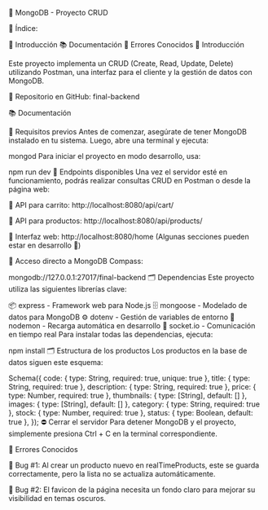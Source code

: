 🚀 MongoDB - Proyecto CRUD

📌 Índice:

📖 Introducción
📚 Documentación
🐞 Errores Conocidos
📖 Introducción

Este proyecto implementa un CRUD (Create, Read, Update, Delete) utilizando Postman, una interfaz para el cliente y la gestión de datos con MongoDB.

🔹 Repositorio en GitHub: final-backend

📚 Documentación

🔧 Requisitos previos
Antes de comenzar, asegúrate de tener MongoDB instalado en tu sistema. Luego, abre una terminal y ejecuta:

mongod
Para iniciar el proyecto en modo desarrollo, usa:

npm run dev
🔗 Endpoints disponibles
Una vez el servidor esté en funcionamiento, podrás realizar consultas CRUD en Postman o desde la página web:

🔹 API para carrito:
http://localhost:8080/api/cart/

🔹 API para productos:
http://localhost:8080/api/products/

🔹 Interfaz web:
http://localhost:8080/home (Algunas secciones pueden estar en desarrollo 🚧)

🔹 Acceso directo a MongoDB Compass:

mongodb://127.0.0.1:27017/final-backend
🗂️ Dependencias
Este proyecto utiliza las siguientes librerías clave:

📦 express - Framework web para Node.js
🗄️ mongoose - Modelado de datos para MongoDB
⚙️ dotenv - Gestión de variables de entorno
🔄 nodemon - Recarga automática en desarrollo
📡 socket.io - Comunicación en tiempo real
Para instalar todas las dependencias, ejecuta:

npm install
🗂️ Estructura de los productos
Los productos en la base de datos siguen este esquema:

Schema({
    code: { type: String, required: true, unique: true },
    title: { type: String, required: true },
    description: { type: String, required: true },
    price: { type: Number, required: true },
    thumbnails: { type: [String], default: [] },
    images: { type: [String], default: [] },
    category: { type: String, required: true },
    stock: { type: Number, required: true },
    status: { type: Boolean, default: true },
});
⛔ Cerrar el servidor
Para detener MongoDB y el proyecto, simplemente presiona Ctrl + C en la terminal correspondiente.

🐞 Errores Conocidos

📌 Bug #1:
Al crear un producto nuevo en realTimeProducts, este se guarda correctamente, pero la lista no se actualiza automáticamente.

📌 Bug #2:
El favicon de la página necesita un fondo claro para mejorar su visibilidad en temas oscuros.
